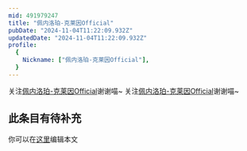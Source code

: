 ```yaml
---
mid: 491979247
title: "佩内洛珀-克莱因Official"
pubDate: "2024-11-04T11:22:09.932Z"
updatedDate: "2024-11-04T11:22:09.932Z"
profile:
  {
    Nickname: ["佩内洛珀-克莱因Official"],
  }
---
```


关注[佩内洛珀-克莱因Official](https://space.bilibili.com/491979247)谢谢喵~ 关注[佩内洛珀-克莱因Official](https://space.bilibili.com/491979247)谢谢喵~

## 此条目有待补充
你可以在[这里](https://github.com/Yuhanawa/VTuber.ICU/edit/master/src/content/v/佩内洛珀-克莱因Official/index.md)编辑本文

